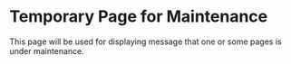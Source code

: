 # Temporary Page for Maintenance

This page will be used for displaying message that one or some pages is under maintenance.